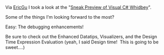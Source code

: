 Via [EricGu](http://blogs.msdn.com/ericgu/archive/2004/01/28/64110.aspx)
I took a look at the "[Sneak Preview of Visual C\#
Whidbey](http://http://msdn.microsoft.com/vcsharp/default.aspx?pull=/library/en-us/dv_vstechart/html/whidbey_csharp_preview.asp)".

Some of the things I'm looking forward to the most?

Easy: The debugging enhancements! 

Be sure to check out the Enhanced Datatips, Visualizers, and the Design
Time Expression Evaluation (yeah, I said Design time!  This is going to
be sweet....)
